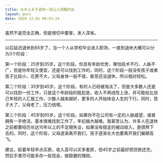 ```yaml
---
title: 水木上关于退休一段让人惊醒的话
layout: post
date: 2020-12-01 09:53:24
---
```


虽然不是完全正确，但是很切中要害，发人深省。

<hr>
以后延迟退休到65岁了，当一个人从学校毕业进入职场，一直到退休大概可以分为3个阶段：

第一个阶段：25岁到35岁。这个阶段，你具有年龄优势，哪怕技术不行、人脉不广，但是你年轻又便宜，还是可以找到工作的，同时，这个阶段一般没有孩子或者孩子比较小，花费不大，父母身体一般不错，甚至还没退休，所以相对轻松。

第二个阶段：35岁到45岁。这个阶段，有的人已经被淘汰了，但是大多数人还是可以找到一份工作，只是这个年龄段的尴尬是，收入不再线性上涨，并可能给比自己年轻的人汇报工作，少数人越来越好，更多的人开始体会人生的下行。同时，孩子大了，父母老了，压力倍增。

第三个阶段：45岁到65岁。这个阶段，如果你不在公司有一定的人脉威望，或者拥有一手绝活，基本很难找到工作了，年纪越大越难。我甚至认为，许多人在退休之前都要经历长达10年以上的不定期失业，如果没有稳定的被动收入，是很熬下去的。同时，这个阶段，父母逐渐离开我们，孩子逐渐长大也要离开我们展翅高飞。

建议，趁着年轻早点买房，收入高可以买多套房，但45岁之前最好把贷款还完，然后手里尽可能多存一些现金，做稳健的理财。